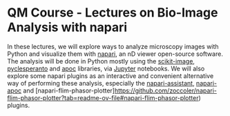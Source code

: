 # QM Course - Lectures on Bio-Image Analysis with napari

In these lectures, we will explore ways to analyze microscopy images with Python and visualize them with [napari](https://napari.org/stable/), an nD viewer open-source software.
The analysis will be done in Python mostly using the [scikit-image](https://scikit-image.org/), [pyclesperanto](https://github.com/clEsperanto/pyclesperanto_prototype?tab=readme-ov-file#py-clesperanto) and [apoc](https://github.com/haesleinhuepf/apoc?tab=readme-ov-file#accelerated-pixel-and-object-classification-apoc) libraries, via [Jupyter](https://jupyter.org/) notebooks.
We will also explore some napari plugins as an interactive and convenient alternative way of performing these analysis, especially the [napari-assistant](https://github.com/haesleinhuepf/napari-assistant?tab=readme-ov-file#napari-assistant), [napari-apoc](https://github.com/haesleinhuepf/napari-accelerated-pixel-and-object-classification?tab=readme-ov-file#napari-accelerated-pixel-and-object-classification-apoc) and [napari-flim-phasor-plotter]https://github.com/zoccoler/napari-flim-phasor-plotter?tab=readme-ov-file#napari-flim-phasor-plotter) plugins.

